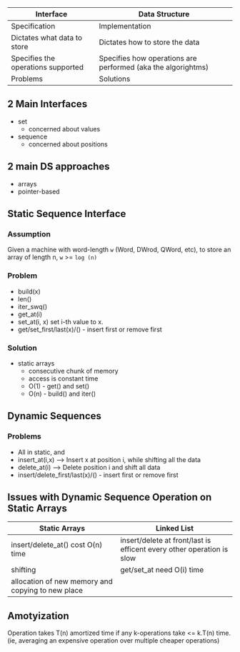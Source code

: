 | Interface | Data Structure |
| - | - |
| Specification | Implementation |
| Dictates what data to store | Dictates how to store the data |
| Specifies the operations supported | Specifies how operations are performed (aka the algorightms) |
| Problems | Solutions |

## 2 Main Interfaces
- set
  - concerned about values
- sequence
  - concerned about positions

## 2 main DS approaches
- arrays
- pointer-based

## Static Sequence Interface

### Assumption

Given a machine with word-length `w` (Word, DWrod, QWord, etc), to store an array of length n, `w` >= `log (n)`

### Problem
- build(x)
- len()
- iter_swq()
- get_at(i)
- set_at(i, x) set i-th value to x.
- get/set_first/last(x)/() - insert first or remove first

### Solution
- static arrays
  - consecutive chunk of memory
  - access is constant time
  - O(1) - get() and set()
  - O(n) - build() and iter()

## Dynamic Sequences

### Problems
- All in static, and
- insert_at(i,x) --> Insert x at position i, while shifting all the data
- delete_at(i) --> Delete position i and shift all data
- insert/delete_first/last(x)/() - insert first or remove first


## Issues with Dynamic Sequence Operation on Static Arrays

| Static Arrays | Linked List |
| - | - |
| insert/delete_at() cost O(n) time | insert/delete at front/last is efficent every other operation is slow |
| shifting | get/set_at need O(i) time |
| allocation of new memory and copying to new place | |

## Amotyization
Operation takes T(n) amortized time if any k-operations take <= k.T(n) time. (ie, averaging an expensive operation over multiple cheaper operations)
